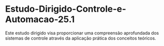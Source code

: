 # Estudo-Dirigido-Controle-e-Automacao-25.1
Este estudo dirigido visa proporcionar uma compreensão aprofundada dos sistemas de controle através da aplicação prática dos conceitos teóricos.
